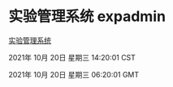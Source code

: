 # 实验管理系统 expadmin
[实验管理系统](http://59.174.24.190:56808/expadmin-782313d2-e1b1-4ea7-932e-3a55e6a1a4d0/)

2021年 10月 20日 星期三 14:20:01 CST

2021年 10月 20日 星期三 06:20:01 GMT

